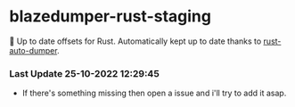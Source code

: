 # blazedumper-rust-staging

🚀 Up to date offsets for Rust. Automatically kept up to date thanks to [rust-auto-dumper](https://github.com/Akandesh/rust-auto-dumper).


### Last Update 25-10-2022 12:29:45
- If there's something missing then open a issue and i'll try to add it asap.